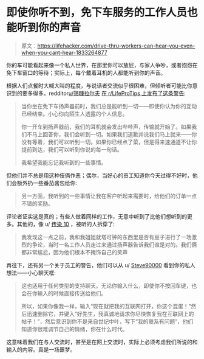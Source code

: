 # 即使你听不到，免下车服务的工作人员也能听到你的声音

> 原文：<https://lifehacker.com/drive-thru-workers-can-hear-you-even-when-you-cant-hear-1833264877>

你的车可能看起来像一个私人世界，在那里你可以放屁，与家人争吵，或者抱怨在免下车窗口的等待；实际上，每个戴着耳机的人都能听到你的声音。



根据人们点餐时大喊大叫的程度，与说话者交流似乎很困难，但倾听者可能比你意识到的要多得多。redditor[u/筛糠拉尔夫](https://www.reddit.com/user/wreckinitralph) [在 r/LifeProTips 上发布了这条警告](https://www.reddit.com/r/LifeProTips/comments/b088fw/lpt_when_youre_sitting_at_a_drivethru_speaker_we/):

> 当你坐在免下车扬声器前时，我们总是能听到一切——即使你认为你的互动已经结束。小心你向陌生人透露的个人信息。
> 
> 你一开车到扬声器前，我们的耳机就会发出哔哔声，传输就开始了。如果我们不马上回答你，我们会听到一切。如果我们道歉并说我们马上就来——你没有等着，我们可以听到一切。如果你已经点了菜，但是得来速通道不让你提前到达，我们可以听到你说的每一句话。
> 
> 我希望我能忘记我听到的一些事情。

但他们并不总是用这种伎俩作恶；偶尔，当好心的员工知道你今天过得不好时，他们会额外扔一些番茄酱包给你:

> 另一方面，我听到的一些事情让我在客户听起来需要时，给他们的订单一点不错的奖励。

评论者证实这是真的；有些人做着同样的工作，无意中听到了比他们想听到的更多。其他的，像 u/ [传染 10](https://www.reddit.com/user/infectious10) ，被听的人拆穿了:

> 我发现这一点之前，我和我姐姐就塔可钟的东西里是否有豆子进行了一场激烈的争论，当时一名工作人员走过来通过扬声器告诉我们谁是对的。我们俩都非常尴尬，因为他们根本不掩饰自己的笑声

再往下，还有另一个关于员工的警告，他们可以从 u/ [Steve90000](https://www.reddit.com/user/Steve90000) 看到你的私人想法——小心聊天框:

> 这也适用于任何类型的支持聊天。无论你输入什么，即使你不按回车键，也会在你输入的时候直接传送给他们。
> 
> 所以，如果你像我一样，输入“现在就把我的互联网打开，你这个混蛋！”然后迅速删除它，并键入“好先生，我真诚地请求你尽快恢复我在互联网上的帖子！”，然后意识到你不是来自世纪中叶，写下“我的联系有问题”，他们知道你很难调节自己的情绪，你在什么时代。

这意味着我们在与人交流时，甚至是在网上交流时，实际上必须考虑我们所说的和输入的内容。真是一场噩梦。